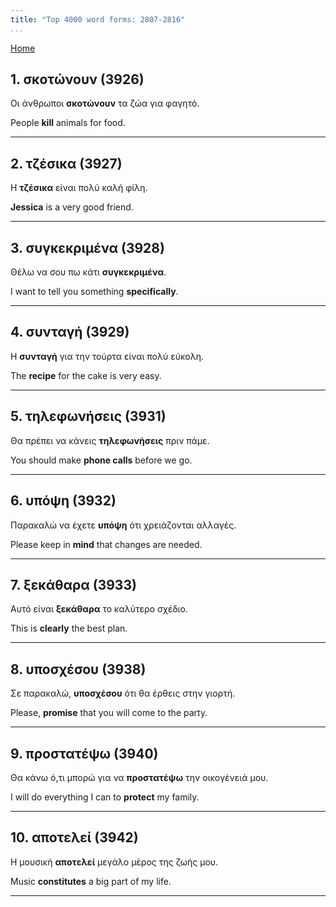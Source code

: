 ```yaml
---
title: "Top 4000 word forms: 2807-2816"
...
```


[Home](./) 

## 1. σκοτώνουν (3926)

Οι άνθρωποι **σκοτώνουν** τα ζώα για φαγητό.  

People **kill** animals for food.

---

## 2. τζέσικα (3927)

Η **τζέσικα** είναι πολύ καλή φίλη.

**Jessica** is a very good friend.

---

## 3. συγκεκριμένα (3928)

Θέλω να σου πω κάτι **συγκεκριμένα**.

I want to tell you something **specifically**.

---

## 4. συνταγή (3929)

Η **συνταγή** για την τούρτα είναι πολύ εύκολη.  

The **recipe** for the cake is very easy.

---

## 5. τηλεφωνήσεις (3931)

Θα πρέπει να κάνεις **τηλεφωνήσεις** πριν πάμε.

You should make **phone calls** before we go.

---

## 6. υπόψη (3932)

Παρακαλώ να έχετε **υπόψη** ότι χρειάζονται αλλαγές.

Please keep in **mind** that changes are needed.

---

## 7. ξεκάθαρα (3933)

Αυτό είναι **ξεκάθαρα** το καλύτερο σχέδιο.

This is **clearly** the best plan.

---

## 8. υποσχέσου (3938)

Σε παρακαλώ, **υποσχέσου** ότι θα έρθεις στην γιορτή.

Please, **promise** that you will come to the party.

---

## 9. προστατέψω (3940)

Θα κάνω ό,τι μπορώ για να **προστατέψω** την οικογένειά μου.  

I will do everything I can to **protect** my family.

---

## 10. αποτελεί (3942)

Η μουσική **αποτελεί** μεγάλο μέρος της ζωής μου.  

Music **constitutes** a big part of my life.

---

